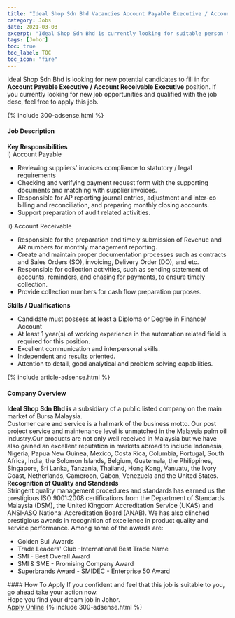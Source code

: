 ```yaml
---
title: "Ideal Shop Sdn Bhd Vacancies Account Payable Executive / Account Receivable Executive" 
category: Jobs 
date: 2021-03-03 
excerpt: "Ideal Shop Sdn Bhd is currently looking for suitable person to fill in the Account Payable Executive / Account Receivable Executive which based in Johor" 
tags: [Johor] 
toc: true 
toc_label: TOC 
toc_icon: "fire" 
--- 
```


<p>Ideal Shop Sdn Bhd is looking for new potential candidates to fill in for <b>Account Payable Executive / Account Receivable Executive</b> position. If you currently looking for new job opportunities and qualified with the job desc, feel free to apply this job.
</p>{% include 300-adsense.html %} 
<div><div><h4>Job Description</h4></div><div><div><span><div><div><strong>Key Responsibilities&#160;</strong></div><div>i) Account Payable&#160;</div><ul><li>Reviewing suppliers' invoices compliance to statutory / legal requirements&#160;</li><li>Checking and verifying payment request form with the supporting documents and matching with supplier invoices.</li><li>Responsible for AP reporting journal entries, adjustment and inter-co billing and reconciliation, and preparing monthly closing accounts.&#160;</li><li>Support preparation of audit related activities.&#160;</li></ul><div>ii) Account Receivable&#160;</div><ul><li>Responsible for the preparation and timely submission of Revenue and AR numbers for monthly management reporting.&#160;</li><li>Create and maintain proper documentation processes such as contracts and Sales Orders (SO), invoicing, Delivery Order (DO), and etc.&#160;</li><li>Responsible for collection activities, such as sending statement of accounts, reminders, and chasing for payments, to ensure timely collection.&#160;</li><li>Provide collection numbers for cash flow preparation purposes.</li></ul><div><strong>Skills / Qualifications&#160;</strong></div><ul><li>Candidate must possess at least a Diploma or Degree in Finance/ Account&#160;</li><li>At least 1 year(s) of working experience in the automation related field is required for this position.&#160;</li><li>Excellent communication and interpersonal skills.&#160;</li><li>Independent and results oriented.&#160;</li><li>Attention to detail, good analytical and problem solving capabilities.&#160;</li></ul></div></span></div></div></div> 
{% include article-adsense.html %} 
<div><div><h4>Company Overview</h4></div><div><div><span><div><div>
<b>Ideal Shop Sdn Bhd is</b> a subsidiary of a public listed company on the main market of Bursa Malaysia.</div>
<div>
	Customer care and service is a hallmark of the business motto. Our post project service and maintenance level is unmatched in the Malaysia palm oil industry.Our products are not only well received in Malaysia but we have also gained an excellent reputation in markets abroad to include Indonesia, Nigeria, Papua New Guinea, Mexico, Costa Rica, Columbia, Portugal, South Africa, India, the Solomon Islands, Belgium, Guatemala, the Philippines, Singapore, Sri Lanka, Tanzania, Thailand, Hong Kong, Vanuatu, the Ivory Coast, Netherlands, Cameroon, Gabon, Venezuela and the United States.</div>
<div>
<strong>Recognition of Quality and Standards</strong>
<div>
		Stringent quality management procedures and standards has earned us the prestigious ISO 9001:2008 certifications from the Department of Standards Malaysia (DSM), the United Kingdom Accreditation Service (UKAS) and ANSI-ASQ National Accreditation Board (ANAB). We has also clinched prestigious awards in recognition of excellence in product quality and service performance. Among some of the awards are:</div>
<ul>
<li>
			Golden Bull Awards</li>
<li>
			Trade Leaders' Club -International Best Trade Name</li>
<li>
			SMI - Best Overall Award</li>
<li>
			SMI &amp; SME - Promising Company Award</li>
<li>
			Superbrands Award - SMIDEC - Enterprise 50 Award</li>
</ul>
</div></div></span></div></div></div> 
#### How To Apply 
If you confident and feel that this job is suitable to you, go ahead take your action now. <br/> 
Hope you find your dream job in Johor. <br/> 
<a href="https://www.jobstreet.com.my/en/job/account-payable-executive-account-receivable-executive-4495360?jobId=jobstreet-my-job-4495360&" class="btn btn--info" target="_blank" rel="nofollow noopenner">Apply Online</a> 
{% include 300-adsense.html %} 